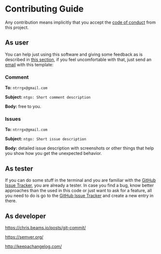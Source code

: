 # Contributing Guide

Any contribution means implicitly that you accept the [code of conduct](CODE_OF_CONDUCT.md)
from this project.

## As user

You can help just using this software and giving some feedback as is described
in [this section](#as-tester), if you feel uncomfortable with that, just send
an [email](mailto:ntrrgx@gmail.com?Subject=ntgo:%20) with this template:

### Comment

**To:** `ntrrgx@gmail.com`

**Subject:** `ntgo: Short comment description`

**Body:** free to you.

### Issues

**To:** `ntrrgx@gmail.com`

**Subject:** `ntgo: Short issue description`

**Body:** detailed issue description with screenshots or other things that help
you show how you get the unexpected behavior.

## As tester

[GitHub Issue Tracker]: https://github.com/ntrrg/ntenvs/issues

If you can do some stuff in the terminal and you are familiar with the
[GitHub Issue Tracker][], you are already a tester. In case you find a bug,
know better approaches than the used in this code or just want to ask for a
feature, all you need to do is go to the [GitHub Issue Tracker][] and create a
new entry in there.

## As developer

<https://chris.beams.io/posts/git-commit/>

<https://semver.org/>

<http://keepachangelog.com/>

